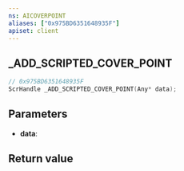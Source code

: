```yaml
---
ns: AICOVERPOINT
aliases: ["0x975BD6351648935F"]
apiset: client
---
```

## _ADD_SCRIPTED_COVER_POINT

```c
// 0x975BD6351648935F
ScrHandle _ADD_SCRIPTED_COVER_POINT(Any* data);
```


## Parameters
* **data**:

## Return value